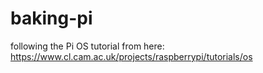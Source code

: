 # baking-pi
following the Pi OS tutorial from here: https://www.cl.cam.ac.uk/projects/raspberrypi/tutorials/os
